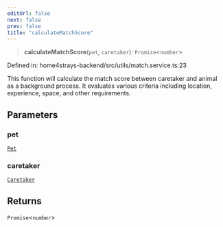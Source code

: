 ```yaml
---
editUrl: false
next: false
prev: false
title: "calculateMatchScore"
---
```


> **calculateMatchScore**(`pet`, `caretaker`): `Promise`\<`number`\>

Defined in: home4strays-backend/src/utils/match.service.ts:23

This function will calculate the match score between caretaker and animal as a background process.
It evaluates various criteria including location, experience, space, and other requirements.

## Parameters

### pet

[`Pet`](/docs/code/backend/models/db-models/pet/classes/pet/)

### caretaker

[`Caretaker`](/docs/code/backend/models/db-models/caretaker/classes/caretaker/)

## Returns

`Promise`\<`number`\>
